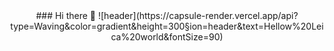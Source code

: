 <div style="text-align:center">
### Hi there 👋
![header](https://capsule-render.vercel.app/api?type=Waving&color=gradient&height=300&section=header&text=Hellow%20Leica%20world&fontSize=90)
<!--
**Leica-wooseok/Leica-wooseok** is a ✨ _special_ ✨ repository because its `README.md` (this file) appears on your GitHub profile.

Here are some ideas to get you started:

- 🔭 I’m currently working on ...
- 🌱 I’m currently learning ...
- 👯 I’m looking to collaborate on ...
- 🤔 I’m looking for help with ...
- 💬 Ask me about ...
- 📫 How to reach me: ...
- 😄 Pronouns: ...
- ⚡ Fun fact: ...
-->

![Anurag's GitHub stats](https://github-readme-stats.vercel.app/api?username=leica-wooseok&show_icons=true&theme=radical)
<div style="display:flex;gap:8px">
  <img src="https://img.shields.io/badge/HTML5-555555?style=flat-square&logo=HTML5&logoColor=#E34F26"/>
<img src="https://img.shields.io/badge/CSS3-555555?style=flat-square&logo=CSS3&logoColor=#1572B6"/>
<img src="https://img.shields.io/badge/Sass-555555?style=flat-square&logo=Sass&logoColor=#CC6699"/>
<img src="https://img.shields.io/badge/JavaScript-555555?style=flat-square&logo=JavaScript&logoColor=#F7DF1E"/>
<img src="https://img.shields.io/badge/TypeScript-555555?style=flat-square&logo=TypeScript&logoColor=#3178C6"/>
<img src="https://img.shields.io/badge/React-555555?style=flat-square&logo=React&logoColor=#61DAFB"/>
</div>
</div>
